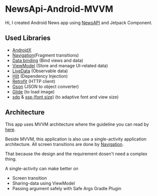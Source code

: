 # NewsApi-Android-MVVM
 
Hi, I created Android News app using <a href="https://newsapi.org/">NewsAPI</a> and Jetpack Component.

## Used Libraries

<ul>
 <li><a href="https://developer.android.com/jetpack/androidx">AndroidX</a></li>
 <li><a href="https://developer.android.com/guide/navigation">Navigation</a>(Fragment transitions)</li>
 <li><a href="https://developer.android.com/topic/libraries/data-binding">Data binding</a>  (Bind views and data)</li>
 <li><a href="https://developer.android.com/topic/libraries/architecture/viewmodel">ViewModel</a> (Store and manage UI-related data)</li>
 <li><a href="https://developer.android.com/topic/libraries/architecture/livedata">LiveData</a> (Observable data)</li>
 <li><a href="https://dagger.dev/hilt/">Hilt</a> (Dependency Injection)</li>
 <li><a href="https://github.com/square/retrofit">Retrofit</a> (HTTP client)</li>
 <li><a href="https://github.com/google/gson">Gson</a> (JSON to object converter)</li> 
 <li><a href="https://github.com/bumptech/glide">Glide</a> (to load image)</li> 
 <li><a href="https://github.com/intuit/sdp">sdp</a> & <a href="https://github.com/intuit/ssp">ssp (font size)</a> (to adaptive font and view size)</li> 
</ul>

## Architecture

This app uses MVVM architecture where the guideline you can read by <a href="https://developer.android.com/jetpack/docs/guide">here</a>.

Beside MVVM, this application is also use a single-activity application architecture. All screen transitions are done by <a href="https://developer.android.com/guide/navigation?hl=ja">Navigation</a>.

That because the design and the requirement dosen't need a complex thing. 

A single-activity can make better on 
<ul>
<li>Screen transition</li>
<li>Sharing-data using ViewModel</li>
<li>Passing argument safely with Safe Args Gradle Plugin</li>
</ul>

